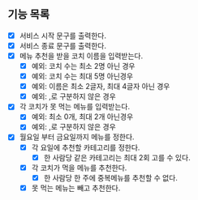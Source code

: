 ## 기능 목록

- [x] 서비스 시작 문구를 출력한다.
- [x] 서비스 종료 문구를 출력한다.
- [x] 메뉴 추천을 받을 코치 이름을 입력받는다.
  - [x] 예외: 코치 수는 최소 2명 아닌 경우
  - [x] 예외: 코치 수는 최대 5명 아닌경우
  - [x] 예외: 이름은 최소 2글자, 최대 4글자 아닌 경우
  - [x] 예외: ,로 구분하지 않은 경우
- [x] 각 코치가 못 먹는 메뉴를 입력받는다.
  - [x] 예외: 최소 0개, 최대 2개 아닌경우
  - [x] 예외: ,로 구분하지 않은 경우
- [x] 월요일 부터 금요일까지 메뉴를 정한다.
  - [x] 각 요일에 추천할 카테고리를 정한다.
    - [x] 한 사람당 같은 카테고리는 최대 2회 고를 수 있다.
  - [x] 각 코치가 먹을 메뉴를 추천한다.
    - [x] 한 사람당 한 주에 중복메뉴를 추천할 수 없다.
  - [x] 못 먹는 메뉴는 빼고 추천한다.
